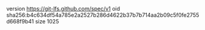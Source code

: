 version https://git-lfs.github.com/spec/v1
oid sha256:b4c634df54a785e2a2527b286d4622b37b7b714aa2b09c5f0fe2755d668f9b41
size 1025
